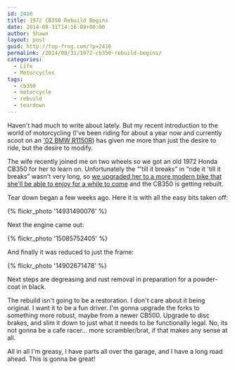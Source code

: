 ```yaml
---
id: 2416
title: 1972 CB350 Rebuild Begins
date: 2014-08-31T14:16:09+00:00
author: Shawn
layout: post
guid: http://top-frog.com/?p=2416
permalink: /2014/08/31/1972-cb350-rebuild-begins/
categories:
  - Life
  - Motorcycles
tags:
  - cb350
  - motorcycle
  - rebuild
  - teardown
---
```

Haven't had much to write about lately. But my recent introduction to the world of motorcycling (I've been riding for about a year now and currently scoot on an ['02 BMW R1150R](https://www.flickr.com/photos/tehgipster/12512453963/in/photostream/)) has given me more than just the desire to ride, but the desire to modify.

The wife recently joined me on two wheels so we got an old 1972 Honda CB350 for her to learn on. Unfortunately the &#8220;'till it breaks&#8221; in &#8220;ride it 'till it breaks&#8221; wasn't very long, so [we upgraded her to a more modern bike that she'll be able to enjoy for a while to come](https://www.flickr.com/photos/tehgipster/14735579698/in/photostream/) and the CB350 is getting rebuilt.

Tear down began a few weeks ago. Here it is with all the easy bits taken off:

{% flickr_photo '14931490076' %}

Next the engine came out:

{% flickr_photo '15085752405' %}

And finally it was reduced to just the frame:

{% flickr_photo '14902671478' %}

Next steps are degreasing and rust removal in preparation for a powder-coat in black.

The rebuild isn't going to be a restoration. I don't care about it being original. I want it to be a fun driver. I'm gonna upgrade the forks to something more robust, maybe from a newer CB500. Upgrade to disc brakes, and slim it down to just what it needs to be functionally legal. No, its not gonna be a cafe racer… more scrambler/brat, if that makes any sense at all.

All in all I'm greasy, I have parts all over the garage, and I have a long road ahead. This is gonna be great!